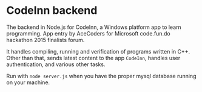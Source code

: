 CodeInn backend
====================================================================

The backend in Node.js for CodeInn, a Windows platform app to learn programming.
App entry by AceCoders for Microsoft code.fun.do hackathon 2015 finalists forum.

It handles compiling, running and verification of programs written in C++.
Other than that, sends latest content to the app `CodeInn`, handles user authentication, and various other tasks.

Run with `node server.js` when you have the proper mysql database running on your machine.
